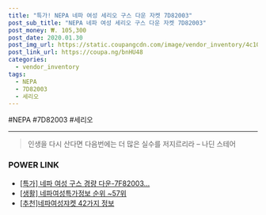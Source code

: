 ```yaml
--- 
title: "특가! NEPA 네파 여성 세리오 구스 다운 자켓 7D82003" 
post_sub_title: "NEPA 네파 여성 세리오 구스 다운 자켓 7D82003" 
post_money: ₩. 105,300 
post_date: 2020.01.30 
post_img_url: https://static.coupangcdn.com/image/vendor_inventory/4c10/52a354f9b9ad5e22eb209428afadc09cf2a818b1a6b9ec2097ae5268e65b.jpg 
post_link_url: https://coupa.ng/bnHU48 
categories: 
  - vendor_inventory 
tags: 
  - NEPA 
  - 7D82003 
  - 세리오 
--- 
```

  #NEPA #7D82003 #세리오 
<hr> 

> 인생을 다시 산다면 다음번에는 더 많은 실수를 저지르리라 – 나딘 스테어 


### POWER LINK

* <a href="https://blog.naver.com/an0733/221789595014" target="_blank">[특가] 네파 여성 구스 경량 다운-7F82003...</a>
* <a href="https://blog.naver.com/sakai111/221771309481" target="_blank"> [생활] 네파여성특가정보 순위 ~57위</a>
* <a href="https://blog.naver.com/fasyy4321/221789555643" target="_blank">[추천]네파여성쟈켓 42가지 정보</a>
